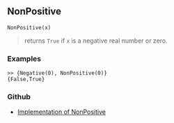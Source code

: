 ## NonPositive

```
NonPositive(x)  
```

> returns `True` if `x` is a negative real number or zero.
	
### Examples
 
```
>> {Negative(0), NonPositive(0)}
{False,True}
```

### Github

* [Implementation of NonPositive](https://github.com/axkr/symja_android_library/blob/master/symja_android_library/matheclipse-core/src/main/java/org/matheclipse/core/builtin/BooleanFunctions.java#L3199) 
